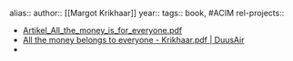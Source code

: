 alias::
author:: [[Margot Krikhaar]]
year::
tags:: book, #ACIM
rel-projects::

- [Artikel_All_the_money_is_for_everyone.pdf](https://margotkrikhaar.nl/wp-content/uploads/2016/05/Artikel_All_the_money_is_for_everyone.pdf)
- [All the money belongs to everyone - Krikhaar.pdf | DuusAir](hook://file/pQUQo0qyd?p=QUNJTSAmIElubmVyIEJlZ2lubmVyLCBTcGlyaXR1YWxpdHksIE15c3RpY2lzbSwgTXl0aG9sb2d5L01hcmdvdCBLcmlraGFhcg==&n=All%20the%20money%20belongs%20to%20everyone%20%2D%20Krikhaar%2Epdf)
-
